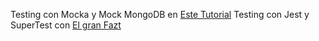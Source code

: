 Testing con Mocka y Mock MongoDB en [Este Tutorial](https://www.youtube.com/watch?v=7VNgjfmv_fE)
Testing con Jest y SuperTest con [El gran Fazt](https://www.youtube.com/watch?v=uIdbfW2T8NE)